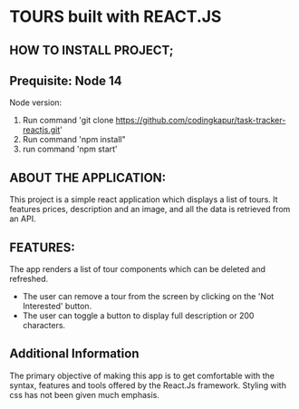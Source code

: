 # TOURS built with REACT.JS

## HOW TO INSTALL PROJECT;
## Prequisite: Node 14
Node version: 
1. Run command 'git clone https://github.com/codingkapur/task-tracker-reactjs.git'
2. Run command 'npm install"
3. run command 'npm start'

## ABOUT THE APPLICATION:
This project is a simple react application which displays a list of tours. It features prices, description and an image, and all the data is retrieved from an API.

## FEATURES:
The app renders a list of tour components which can be deleted and refreshed. 
- The user can remove a tour from the screen by clicking on the 'Not Interested' button. 
- The user can toggle a button to display full description or 200 characters. 

## Additional Information

The primary objective of making this app is to get comfortable with the syntax, features and tools offered by the React.Js framework.
Styling with css has not been given much emphasis. 
